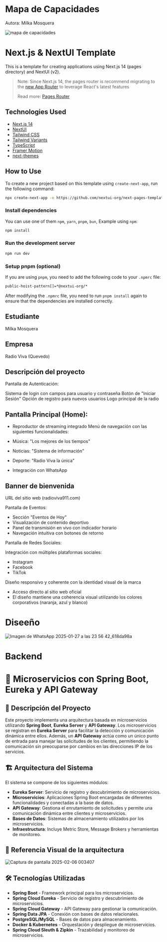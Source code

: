 # Mapa de Capacidades

Autora: Milka Mosquera

![mapa de capacidades](https://github.com/user-attachments/assets/68a5a9e4-479e-4d6a-b5b5-21e355cff8f0)


# Next.js & NextUI Template

This is a template for creating applications using Next.js 14 (pages directory) and NextUI (v2).


>Note: Since Next.js 14, the pages router is recommend migrating to the [new App Router](https://nextjs.org/docs/app) to leverage React's latest features
>
>Read more: [Pages Router](https://nextjs.org/docs/pages)

## Technologies Used

- [Next.js 14](https://nextjs.org/docs/getting-started)
- [NextUI](https://nextui.org)
- [Tailwind CSS](https://tailwindcss.com)
- [Tailwind Variants](https://tailwind-variants.org)
- [TypeScript](https://www.typescriptlang.org)
- [Framer Motion](https://www.framer.com/motion)
- [next-themes](https://github.com/pacocoursey/next-themes)

## How to Use

To create a new project based on this template using `create-next-app`, run the following command:

```bash
npx create-next-app -e https://github.com/nextui-org/next-pages-template
```

### Install dependencies

You can use one of them `npm`, `yarn`, `pnpm`, `bun`, Example using `npm`:

```bash
npm install
```

### Run the development server

```bash
npm run dev
```

### Setup pnpm (optional)

If you are using `pnpm`, you need to add the following code to your `.npmrc` file:

```bash
public-hoist-pattern[]=*@nextui-org/*
```

After modifying the `.npmrc` file, you need to run `pnpm install` again to ensure that the dependencies are installed correctly.

## Estudiante
Milka Mosquera

## Empresa
Radio Viva (Quevedo)

## Descripción del proyecto
Pantalla de Autenticación:

Sistema de login con campos para usuario y contraseña
Botón de "Iniciar Sesión"
Opción de registro para nuevos usuarios
Logo principal de la radio

## Pantalla Principal (Home):

- Reproductor de streaming integrado
Menú de navegación con las siguientes funcionalidades:

- Música: "Los mejores de los tiempos"
- Noticias: "Sistema de información"
- Deporte: "Radio Viva la única"
- Integración con WhatsApp


## Banner de bienvenida
URL del sitio web (radioviva911.com)


Pantalla de Eventos:

- Sección "Eventos de Hoy"
- Visualización de contenido deportivo
- Panel de transmisión en vivo con indicador horario
- Navegación intuitiva con botones de retorno

Pantalla de Redes Sociales:

Integración con múltiples plataformas sociales:

- Instagram
- Facebook
- TikTok


Diseño responsivo y coherente con la identidad visual de la marca
- Acceso directo al sitio web oficial
- El diseño mantiene una coherencia visual utilizando los colores corporativos (naranja, azul y blanco)
# Diseeño
![Imagen de WhatsApp 2025-01-27 a las 23 56 42_618da98a](https://github.com/user-attachments/assets/7e0e3bff-bc48-4178-bc15-6859009a2a04)

# Backend
# 🚀 Microservicios con Spring Boot, Eureka y API Gateway

## 📌 Descripción del Proyecto

Este proyecto implementa una arquitectura basada en microservicios utilizando **Spring Boot**, **Eureka Server** y **API Gateway**. Los microservicios se registran en **Eureka Server** para facilitar la detección y comunicación dinámica entre ellos. Además, un **API Gateway** actúa como un único punto de entrada para manejar las solicitudes de los clientes, permitiendo la comunicación sin preocuparse por cambios en las direcciones IP de los servicios.

## 🏗️ Arquitectura del Sistema

El sistema se compone de los siguientes módulos:

- **Eureka Server**: Servicio de registro y descubrimiento de microservicios.
- **Microservicios**: Aplicaciones Spring Boot encargadas de diferentes funcionalidades y conectadas a la base de datos.
- **API Gateway**: Gestiona el enrutamiento de solicitudes y permite una comunicación dinámica entre clientes y microservicios.
- **Bases de Datos**: Sistemas de almacenamiento utilizados por los microservicios.
- **Infraestructura**: Incluye Metric Store, Message Brokers y herramientas de monitoreo.

## 📌 Referencia Visual de la arquitectura

![Captura de pantalla 2025-02-06 003407](https://github.com/user-attachments/assets/01650cfc-727f-4aa4-9d48-444ef4839fff)


## 🛠️ Tecnologías Utilizadas

- **Spring Boot** - Framework principal para los microservicios.
- **Spring Cloud Eureka** - Servicio de registro y descubrimiento de microservicios.
- **Spring Cloud Gateway** - API Gateway para gestionar la comunicación.
- **Spring Data JPA** - Conexión con bases de datos relacionales.
- **PostgreSQL/MySQL** - Bases de datos para almacenamiento.
- **Docker & Kubernetes** - Orquestación y despliegue de microservicios.
- **Spring Cloud Sleuth & Zipkin** - Trazabilidad y monitoreo de microservicios.
